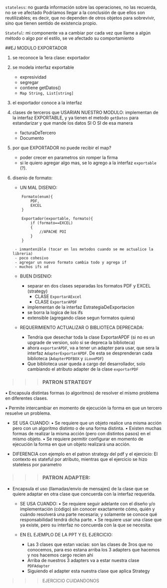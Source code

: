 `stateless`: no guarda información sobre las operaciones, no las recuerda, no se ve afectado
Podríamos llegar a la conclusión de que ellos son reutilizables; es decir, que no dependen de otros objetos para sobrevivir, sino que tienen sentido de existencia propio.

`Stateful`: mi componente va a cambiar por cada vez que llame a algún método o algo por el estilo, se ve afectado su comportamiento


##EJ MODULO EXPORTADOR



1. se reconoce la 1era clase: exportador
2. se modela interfaz exportable
    - expresividad
    - segregar
    - contiene getDatos()
    -  `Map String, List[string]`
3. el exportador conoce a la interfaz
4. clases de terceros que USARIAN NUESTRO MODULO: implementan de la interfaz EXPORTABLE, y ya tienen el metodo `getDatos` para estandarizar y que mande los datos SI O SI de esa manera
    - facturaDeTercero
    - Documento
5. por que EXPORTADOR no puede recibir el map?
    - poder crecer en parametros sin romper la firma
    - si le quiero agregar algo mas, se lo agrego a la interfaz `exportable` (?).

6. disenio de formato: 
    
    - UN MAL DISENIO:
    ``` 
        Formato(enum){
            PDF, 
            EXCEL
        }

        Exportador(exportable, formato){
            if (formato==EXCEL)
            {
                //APACHE POI
            }
        }
     ```
        - inmantenible (tocar en los metodos cuando se me actualice la libreria)
        - poco cohesivo
        - agregar un nuevo formato cambia todo y agrega if
        - muchos ifs xd

    - BUEN DISENIO:
        - separar en dos clases separadas los formatos PDF y EXCEL (strategy) 
            - CLASE `ExportarAExcel`
            - CLASE `ExportarAPDF`
        - implementan de la interfaz EstrategiaDeExportacion
        - se borra la logica de los ifs
        - extensible (agregando clase segun formatos quiera)

    - REQUERIMIENTO ACTUALIZAR O BIBLIOTECA DEPRECADA:
        - Tendria que desechar toda la clase ExportarAPDF (si no es un upgrade de version, solo si se depreca la biblioteca)
        - ahora `exportarAPDF`, va a tener un adapter para usar, que sera la interfaz `AdapterExportarAPDF`. De esta se desprenderan cada biblioteca (`AdapterPDFBOX` y `iLovePDF`)
        - Que biblioteca usar queda a cargo del desarrollador, solo cambiando el atributo adapter de la clase `exportarPDF`



>>> ### PATRON STRATEGY

• Encapsula distintas formas (o algoritmos) de resolver el mismo problema en diferentes clases.

• Permite intercambiar en momento de ejecución la forma en que un tercero resuelve un problema.

- SE USA CUANDO:
    • Se requiere que un objeto realice una misma acción pero con un algoritmo distinto o de una forma
distinta.
    • Existen muchas formas de realizar la misma acción (pero con distintos pasos) en el mismo objeto.
    • Se requiere permitir configurar en momento de ejecución la forma en que un objeto realizará una
    acción.

- DIFERENCIA con ejemplo en el patron strategy del pdf y el ejercicio: El contexto es stateful por atributo, mientras que el ejercicio se hizo stateless por parametro

>>> ### PATRON ADAPTER:

- Encapsula el uso (llamadas/envío de mensajes) de la clase que se quiere adaptar en otra clase que concuerda con la interfaz requerida.


     - SE USA CUANDO: 
        • Se requiere seguir adelante con el diseño y/o implementación (código) sin conocer exactamente
        cómo, quién y cuándo resolverá una parte necesaria; y solamente se conoce qué responsabilidad
        tendrá dicha parte.
        • Se requiere usar una clase que ya existe, pero su interfaz no concuerda con la que se necesita.

    - EN EL EJEMPLO DE LA PPT Y EL EJERCICIO:
        - Las 3 clases que estan vacias: son las clases de 3ros que no conocemos, para eso estana arriba los 3 adapters que hacemos y nos hacemos cargo recien ahi
        - Arriba de nuestros 3 adapters va a estar nuestra clase `PDFAdapter`
        - Siguiendo el adapter esta nuestra clase que aplica Strategy


>>>EJERCICIO CUIDANDONOS